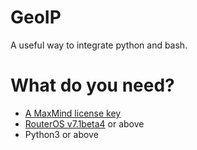 # GeoIP

A useful way to integrate python and bash.

# What do you need?
- [A MaxMind license key](https://www.maxmind.com/en/account/login)
- [RouterOS v7.1beta4](https://help.mikrotik.com/docs/display/ROS/REST+API) or above
- Python3 or above
